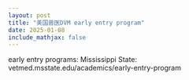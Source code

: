 ```yaml
---
layout: post
title: "美国兽医DVM early entry program"
date: 2025-01-08
include_mathjax: false
---
```


early entry programs:
Mississippi State: vetmed.msstate.edu/academics/early-entry-program
